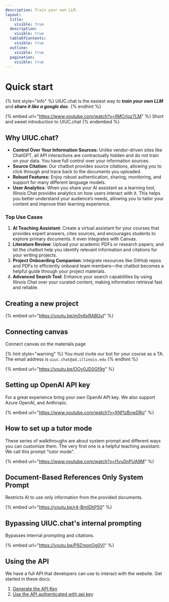 ```yaml
---
description: Train your own LLM.
layout:
  title:
    visible: true
  description:
    visible: true
  tableOfContents:
    visible: true
  outline:
    visible: true
  pagination:
    visible: true
---
```


# Quick start

{% hint style="info" %}
UIUC.chat is the easiest way to _**train your own LLM**_ and _**share it like a google doc**_.
{% endhint %}

{% embed url="https://www.youtube.com/watch?v=IIMCrIoz7LM" %}
Short and sweet introduction to UIUC.chat
{% endembed %}

## Why UIUC.chat?

* **Control Over Your Information Sources:** Unlike vendor-driven sites like ChatGPT, all API interactions are contractually hidden and do not train on your data. You have full control over your information sources.&#x20;
* **Source Citation:** Our chatbot provides source citations, allowing you to click through and trace back to the documents you uploaded.
* **Robust Features:** Enjoy robust authentication, sharing, monitoring, and support for many different language models.
* **User Analytics**: When you share your AI assistant as a learning tool, Illinois Chat provides analytics on how users interact with it. This helps you better understand your audience’s needs, allowing you to tailor your content and improve their learning experience.

### Top Use Cases

1. **AI Teaching Assistant**: Create a virtual assistant for your courses that provides expert answers, cites sources, and encourages students to explore primary documents. It even integrates with Canvas.&#x20;
2. **Literature Review**: Upload your academic PDFs or research papers, and let the chatbot help you identify relevant information and citations for your writing projects.
3. **Project Onboarding Companion**: Integrate resources like GitHub repos and PDFs to efficiently onboard team members—the chatbot becomes a helpful guide through your project materials.
4. **Advanced Search Tool**: Enhance your search capabilities by using Illinois Chat over your curated content, making information retrieval fast and reliable.

## Creating a new project

{% embed url="https://youtu.be/m0y6xRABGvI" %}

## Connecting canvas&#x20;

Connect canvas on the materials page&#x20;

{% hint style="warning" %}
You must invite our bot for your course as a TA. The email address is `uiuc.chat@ad.illinois.edu`
{% endhint %}

{% embed url="https://youtu.be/OOy0JD0Gf9g" %}

## Setting up OpenAI API key

For a great experience bring your own OpenAI API key. We also support Azure OpenAI, and Anthropic.&#x20;

{% embed url="https://www.youtube.com/watch?v=XNf1zBywDRo" %}

## How to set up a tutor mode&#x20;

These series of walkthroughs are about system prompt and different ways you can customize them. The very first one is a helpful teaching assistant. We call this prompt "tutor mode".

{% embed url="https://www.youtube.com/watch?v=t1vu0nPUA9M" %}

## Document-Based References Only System Prompt

Restricts AI to use only information from the provided documents.

{% embed url="https://youtu.be/r4-BmIDhP50" %}

## Bypassing UIUC.chat's internal prompting&#x20;

Bypasses internal prompting and citations.

{% embed url="https://youtu.be/P9ZmpnOg0VI" %}

## Using the API

We have a full API that developers can use to interact with the website. Get started in these docs:

1. [Generate the API Key](./#api-keys)
2. [Use the API authenticated with api key](api/endpoints.md#chat-chat-api-endpoint)
